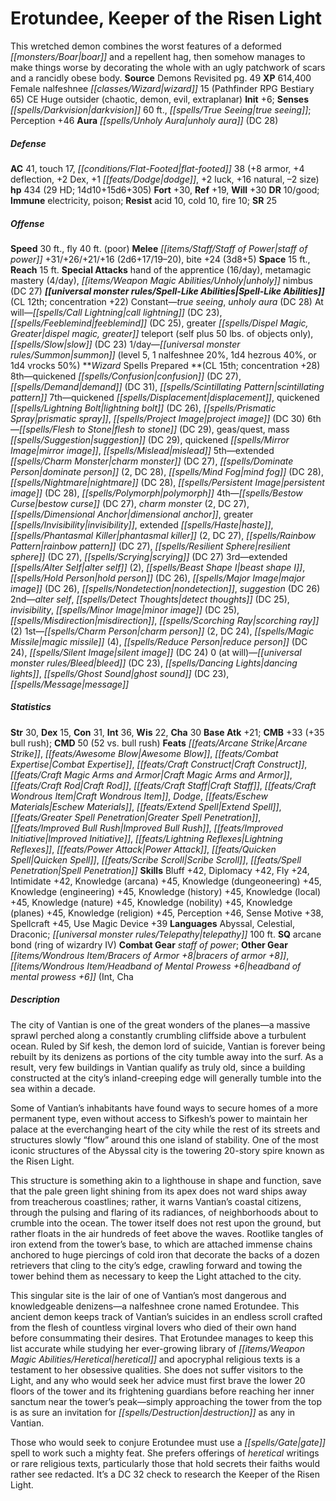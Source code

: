 ﻿---
cssclass: [monsters]
title1: Erotundee, Keeper of the Risen Light
desc_short: This wretched demon combines the worst features of a deformed boar and
  a repellent hag, then somehow manages to make things worse by decorating the whole
  with an ugly patchwork of scars and a rancidly obese body.
title2: Erotundee, Keeper of the Risen Light
CR: 22
sources:
- name: Demons Revisited
  page: 49
  link: http://paizo.com/products/btpy8yvo?Pathfinder-Campaign-Setting-Demons-Revisited
XP: 614400
race: Female
classes:
- nalfeshnee wizard 15 (Pathfinder RPG Bestiary 65)
alignment: CE
size: Huge
type: outsider
subtypes:
- chaotic
- demon
- evil
- extraplanar
initiative:
  bonus: 6
senses:
  darkvision: 60
  true seeing: true
auras:
- name: unholy aura
  DC: 28
AC:
  AC: 41
  touch: 17
  flat_footed: 38
  components:
    armor: 8
    deflection: 4
    dex: 2
    dodge: 1
    luck: 2
    natural: 16
    size: -2
HP:
  HP: 434
  long: 14d10+15d6+305
  HD: 29
saves:
  fort: 30
  ref: 19
  will: 30
DR:
- amount: 10
  weakness: good
immunities:
- electricity
- poison
resistances:
  acid: 10
  cold: 10
  fire: 10
SR: 25
speeds:
  base: 30
  fly: 40
  fly_maneuverability: poor
attacks:
  melee:
  - - text: staff of power +31/+26/+21/+16 (2d6+17/19-20)
      entries:
      - - damage: 2d6+17
          crit_range: 19-20
      attack: staff of power
      bonus:
      - 31
      - 26
      - 21
      - 16
    - text: bite +24 (3d8+5)
      entries:
      - - damage: 3d8+5
      attack: bite
      bonus:
      - 24
  special:
  - hand of the apprentice (16/day)
  - metamagic mastery (4/day)
  - unholy nimbus (DC 27)
space: 15
reach: 15
spell_like_abilities:
  entries:
  - name: true seeing
    source: default
    freq: Constant
  - name: unholy aura
    source: default
    freq: Constant
    DC: 28
  - name: call lightning
    source: default
    freq: At will
    DC: 23
  - name: feeblemind
    source: default
    freq: At will
    DC: 25
  - name: greater dispel magic
    source: default
    freq: At will
  - name: greater teleport
    source: default
    freq: At will
    other: self plus 50 lbs. of objects only
  - name: slow
    source: default
    freq: At will
    DC: 23
  - name: summon
    source: default
    freq: 1/day
    level: 5
    summons:
    - name: nalfeshnee
      amount: 1
      chance: 20%
    - name: hezrous
      amount: 1d4
      chance: 40%
    - name: vrocks
      amount: 1d4
      chance: 50%
  sources:
  - name: default
    CL: 12
    concentration: 22
spells:
  entries:
  - name: quickened confusion
    source: Wizard
    level: 8
    DC: 27
  - name: demand
    source: Wizard
    level: 8
    DC: 31
  - name: scintillating pattern
    source: Wizard
    level: 8
  - name: quickened displacement
    source: Wizard
    level: 7
  - name: quickened lightning bolt
    source: Wizard
    level: 7
    DC: 26
  - name: prismatic spray
    source: Wizard
    level: 7
  - name: project image
    source: Wizard
    level: 7
    DC: 30
  - name: flesh to stone
    source: Wizard
    level: 6
    DC: 29
  - name: geas/quest
    source: Wizard
    level: 6
  - name: mass suggestion
    source: Wizard
    level: 6
    DC: 29
  - name: quickened mirror image
    source: Wizard
    level: 6
  - name: mislead
    source: Wizard
    level: 6
  - name: extended charm monster
    source: Wizard
    level: 5
    DC: 27
  - name: dominate person
    source: Wizard
    level: 5
    count: 2
    DC: 28
  - name: mind fog
    source: Wizard
    level: 5
    DC: 28
  - name: nightmare
    source: Wizard
    level: 5
    DC: 28
  - name: persistent image
    source: Wizard
    level: 5
    DC: 28
  - name: polymorph
    source: Wizard
    level: 5
  - name: bestow curse
    source: Wizard
    level: 4
    DC: 27
  - name: charm monster
    source: Wizard
    level: 4
    count: 2
    DC: 27
  - name: dimensional anchor
    source: Wizard
    level: 4
  - name: greater invisibility
    source: Wizard
    level: 4
  - name: extended haste
    source: Wizard
    level: 4
  - name: phantasmal killer
    source: Wizard
    level: 4
    count: 2
    DC: 27
  - name: rainbow pattern
    source: Wizard
    level: 4
    DC: 27
  - name: resilient sphere
    source: Wizard
    level: 4
    DC: 27
  - name: scrying
    source: Wizard
    level: 4
    DC: 27
  - name: extended alter self
    source: Wizard
    level: 3
    count: 2
  - name: beast shape I
    source: Wizard
    level: 3
  - name: hold person
    source: Wizard
    level: 3
    DC: 26
  - name: major image
    source: Wizard
    level: 3
    DC: 26
  - name: nondetection
    source: Wizard
    level: 3
  - name: suggestion
    source: Wizard
    level: 3
    DC: 26
  - name: alter self
    source: Wizard
    level: 2
  - name: detect thoughts
    source: Wizard
    level: 2
    DC: 25
  - name: invisibility
    source: Wizard
    level: 2
  - name: minor image
    source: Wizard
    level: 2
    DC: 25
  - name: misdirection
    source: Wizard
    level: 2
  - name: scorching ray
    source: Wizard
    level: 2
    count: 2
  - name: charm person
    source: Wizard
    level: 1
    count: 2
    DC: 24
  - name: magic missile
    source: Wizard
    level: 1
    count: 4
  - name: reduce person
    source: Wizard
    level: 1
    DC: 24
  - name: silent image
    source: Wizard
    level: 1
    DC: 24
  - name: bleed
    source: Wizard
    level: 0
    DC: 23
  - name: dancing lights
    source: Wizard
    level: 0
  - name: ghost sound
    source: Wizard
    level: 0
    DC: 23
  - name: message
    source: Wizard
    level: 0
  sources:
  - name: Wizard
    type: prepared
    CL: 15
    concentration: 28
    slots:
      0: at-will
ability_scores:
  STR: 30
  DEX: 15
  CON: 31
  INT: 36
  WIS: 22
  CHA: 30
BAB: 21
CMB: 33
CMB_other: +35 bull rush
CMD: 50
CMD_other: 52 vs. bull rush
feats:
- name: Arcane Strike
- name: Awesome Blow
- name: Combat Expertise
- name: Craft Construct
- name: Craft Magic Arms and Armor
- name: Craft Rod
- name: Craft Staff
- name: Craft Wondrous Item
- name: Dodge
- name: Eschew Materials
- name: Extend Spell
- name: Greater Spell Penetration
- name: Improved Bull Rush
- name: Improved Initiative
- name: Lightning Reflexes
- name: Power Attack
- name: Quicken Spell
- name: Scribe Scroll
- name: Spell Penetration
skills:
  Bluff: 42
  Diplomacy: 42
  Fly: 24
  Intimidate: 42
  Knowledge (arcana): 45
  Knowledge (dungeoneering): 45
  Knowledge (engineering): 45
  Knowledge (history): 45
  Knowledge (local): 45
  Knowledge (nature): 45
  Knowledge (nobility): 45
  Knowledge (planes): 45
  Knowledge (religion): 45
  Perception: 46
  Sense Motive: 38
  Spellcraft: 45
  Use Magic Device: 39
languages:
- Abyssal
- Celestial
- Draconic
- telepathy 100 ft.
special_qualities:
- arcane bond (ring of wizardry IV)
gear:
  combat:
  - staff of power
  other:
  - bracers of armor +8
  - headband of mental prowess +6 (Int
  - Cha
desc_long: |-
  The city of Vantian is one of the great wonders of the planes-a massive sprawl perched along a constantly crumbling cliffside above a turbulent ocean. Ruled by Sif kesh, the demon lord of suicide, Vantian is forever being rebuilt by its denizens as portions of the city tumble away into the surf. As a result, very few buildings in Vantian qualify as truly old, since a building constructed at the city's inland-creeping edge will generally tumble into the sea within a decade.

  Some of Vantian's inhabitants have found ways to secure homes of a more permanent type, even without access to Sifkesh's power to maintain her palace at the everchanging heart of the city while the rest of its streets and structures slowly “flow” around this one island of stability. One of the most iconic structures of the Abyssal city is the towering 20-story spire known as the Risen Light.

  This structure is something akin to a lighthouse in shape and function, save that the pale green light shining from its apex does not ward ships away from treacherous coastlines; rather, it warns Vantian's coastal citizens, through the pulsing and flaring of its radiances, of neighborhoods about to crumble into the ocean. The tower itself does not rest upon the ground, but rather floats in the air hundreds of feet above the waves. Rootlike tangles of iron extend from the tower's base, to which are attached immense chains anchored to huge piercings of cold iron that decorate the backs of a dozen retrievers that cling to the city's edge, crawling forward and towing the tower behind them as necessary to keep the Light attached to the city.

  This singular site is the lair of one of Vantian's most dangerous and knowledgeable denizens-a nalfeshnee crone named Erotundee. This ancient demon keeps track of Vantian's suicides in an endless scroll crafted from the flesh of countless virginal lovers who died of their own hand before consummating their desires. That Erotundee manages to keep this list accurate while studying her ever-growing library of heretical and apocryphal religious texts is a testament to her obsessive qualities. She does not suffer visitors to the Light, and any who would seek her advice must first brave the lower 20 floors of the tower and its frightening guardians before reaching her inner sanctum near the tower's peak-simply approaching the tower from the top is as sure an invitation for destruction as any in Vantian.

  Those who would seek to conjure Erotundee must use a gate spell to work such a mighty feat. She prefers offerings of heretical writings or rare religious texts, particularly those that hold secrets their faiths would rather see redacted. It's a DC 32 check to research the Keeper of the Risen Light.

---

# Erotundee, Keeper of the Risen Light
This wretched demon combines the worst features of a deformed _[[monsters/Boar|boar]]_ and a repellent hag, then somehow manages to make things worse by decorating the whole with an ugly patchwork of scars and a rancidly obese body.
**Source** Demons Revisited pg. 49
**XP** 614,400
Female nalfeshnee _[[classes/Wizard|wizard]]_ 15 (Pathfinder RPG Bestiary 65)
CE Huge outsider (chaotic, demon, evil, extraplanar)
**Init** +6; **Senses** _[[spells/Darkvision|darkvision]]_ 60 ft., _[[spells/True Seeing|true seeing]]_; Perception +46
**Aura** _[[spells/Unholy Aura|unholy aura]]_ (DC 28)

##### Defense

**AC** 41, touch 17, _[[conditions/Flat-Footed|flat-footed]]_ 38 (+8 armor, +4 deflection, +2 Dex, +1 _[[feats/Dodge|dodge]]_, +2 luck, +16 natural, –2 size)
**hp** 434 (29 HD; 14d10+15d6+305)
**Fort** +30, **Ref** +19, **Will** +30
**DR** 10/good; **Immune** electricity, poison; **Resist** acid 10, cold 10, fire 10; **SR** 25

##### Offense
**Speed** 30 ft., fly 40 ft. (poor)
**Melee** _[[items/Staff/Staff of Power|staff of power]]_ +31/+26/+21/+16 (2d6+17/19–20), bite +24 (3d8+5)
**Space** 15 ft., **Reach** 15 ft.
**Special Attacks** hand of the apprentice (16/day), metamagic mastery (4/day), _[[items/Weapon Magic Abilities/Unholy|unholy]]_ nimbus (DC 27)
**_[[universal monster rules/Spell-Like Abilities|Spell-Like Abilities]]_** (CL 12th; concentration +22)
Constant—_true seeing_, _unholy aura_ (DC 28)
At will—_[[spells/Call Lightning|call lightning]]_ (DC 23), _[[spells/Feeblemind|feeblemind]]_ (DC 25), greater _[[spells/Dispel Magic, Greater|dispel magic, greater]]_ teleport (self plus 50 lbs. of objects only), _[[spells/Slow|slow]]_ (DC 23)
1/day—_[[universal monster rules/Summon|summon]]_ (level 5, 1 nalfeshnee 20%, 1d4 hezrous 40%, or 1d4 vrocks 50%)
**_Wizard_ Spells Prepared **(CL 15th; concentration +28)
8th—quickened _[[spells/Confusion|confusion]]_ (DC 27), _[[spells/Demand|demand]]_ (DC 31), _[[spells/Scintillating Pattern|scintillating pattern]]_
7th—quickened _[[spells/Displacement|displacement]]_, quickened _[[spells/Lightning Bolt|lightning bolt]]_ (DC 26), _[[spells/Prismatic Spray|prismatic spray]]_, _[[spells/Project Image|project image]]_ (DC 30)
6th—_[[spells/Flesh to Stone|flesh to stone]]_ (DC 29), geas/quest, mass _[[spells/Suggestion|suggestion]]_ (DC 29), quickened _[[spells/Mirror Image|mirror image]]_, _[[spells/Mislead|mislead]]_
5th—extended _[[spells/Charm Monster|charm monster]]_ (DC 27), _[[spells/Dominate Person|dominate person]]_ (2, DC 28), _[[spells/Mind Fog|mind fog]]_ (DC 28), _[[spells/Nightmare|nightmare]]_ (DC 28), _[[spells/Persistent Image|persistent image]]_ (DC 28), _[[spells/Polymorph|polymorph]]_
4th—_[[spells/Bestow Curse|bestow curse]]_ (DC 27), _charm monster_ (2, DC 27), _[[spells/Dimensional Anchor|dimensional anchor]]_, greater _[[spells/Invisibility|invisibility]]_, extended _[[spells/Haste|haste]]_, _[[spells/Phantasmal Killer|phantasmal killer]]_ (2, DC 27), _[[spells/Rainbow Pattern|rainbow pattern]]_ (DC 27), _[[spells/Resilient Sphere|resilient sphere]]_ (DC 27), _[[spells/Scrying|scrying]]_ (DC 27)
3rd—extended _[[spells/Alter Self|alter self]]_ (2), _[[spells/Beast Shape I|beast shape I]]_, _[[spells/Hold Person|hold person]]_ (DC 26), _[[spells/Major Image|major image]]_ (DC 26), _[[spells/Nondetection|nondetection]]_, _suggestion_ (DC 26)
2nd—_alter self_, _[[spells/Detect Thoughts|detect thoughts]]_ (DC 25), _invisibility_, _[[spells/Minor Image|minor image]]_ (DC 25), _[[spells/Misdirection|misdirection]]_, _[[spells/Scorching Ray|scorching ray]]_ (2)
1st—_[[spells/Charm Person|charm person]]_ (2, DC 24), _[[spells/Magic Missile|magic missile]]_ (4), _[[spells/Reduce Person|reduce person]]_ (DC 24), _[[spells/Silent Image|silent image]]_ (DC 24)
0 (at will)—_[[universal monster rules/Bleed|bleed]]_ (DC 23), _[[spells/Dancing Lights|dancing lights]]_, _[[spells/Ghost Sound|ghost sound]]_ (DC 23), _[[spells/Message|message]]_

##### Statistics
**Str** 30, **Dex** 15, **Con** 31, **Int** 36, **Wis** 22, **Cha** 30
**Base Atk** +21; **CMB** +33 (+35 bull rush); **CMD** 50 (52 vs. bull rush)
**Feats** _[[feats/Arcane Strike|Arcane Strike]]_, _[[feats/Awesome Blow|Awesome Blow]]_, _[[feats/Combat Expertise|Combat Expertise]]_, _[[feats/Craft Construct|Craft Construct]]_, _[[feats/Craft Magic Arms and Armor|Craft Magic Arms and Armor]]_, _[[feats/Craft Rod|Craft Rod]]_, _[[feats/Craft Staff|Craft Staff]]_, _[[feats/Craft Wondrous Item|Craft Wondrous Item]]_, _Dodge_, _[[feats/Eschew Materials|Eschew Materials]]_, _[[feats/Extend Spell|Extend Spell]]_, _[[feats/Greater Spell Penetration|Greater Spell Penetration]]_, _[[feats/Improved Bull Rush|Improved Bull Rush]]_, _[[feats/Improved Initiative|Improved Initiative]]_, _[[feats/Lightning Reflexes|Lightning Reflexes]]_, _[[feats/Power Attack|Power Attack]]_, _[[feats/Quicken Spell|Quicken Spell]]_, _[[feats/Scribe Scroll|Scribe Scroll]]_, _[[feats/Spell Penetration|Spell Penetration]]_
**Skills** Bluff +42, Diplomacy +42, Fly +24, Intimidate +42, Knowledge (arcana) +45, Knowledge (dungeoneering) +45, Knowledge (engineering) +45, Knowledge (history) +45, Knowledge (local) +45, Knowledge (nature) +45, Knowledge (nobility) +45, Knowledge (planes) +45, Knowledge (religion) +45, Perception +46, Sense Motive +38, Spellcraft +45, Use Magic Device +39
**Languages** Abyssal, Celestial, Draconic; _[[universal monster rules/Telepathy|telepathy]]_ 100 ft.
**SQ** arcane bond (ring of wizardry IV)
**Combat Gear** _staff of power_; **Other Gear** _[[items/Wondrous Item/Bracers of Armor +8|bracers of armor +8]]_, _[[items/Wondrous Item/Headband of Mental Prowess +6|headband of mental prowess +6]]_ (Int, Cha

##### Description

The city of Vantian is one of the great wonders of the planes—a massive sprawl perched along a constantly crumbling cliffside above a turbulent ocean. Ruled by Sif kesh, the demon lord of suicide, Vantian is forever being rebuilt by its denizens as portions of the city tumble away into the surf. As a result, very few buildings in Vantian qualify as truly old, since a building constructed at the city’s inland-creeping edge will generally tumble into the sea within a decade.

Some of Vantian’s inhabitants have found ways to secure homes of a more permanent type, even without access to Sifkesh’s power to maintain her palace at the everchanging heart of the city while the rest of its streets and structures slowly “flow” around this one island of stability. One of the most iconic structures of the Abyssal city is the towering 20-story spire known as the Risen Light.

This structure is something akin to a lighthouse in shape and function, save that the pale green light shining from its apex does not ward ships away from treacherous coastlines; rather, it warns Vantian’s coastal citizens, through the pulsing and flaring of its radiances, of neighborhoods about to crumble into the ocean. The tower itself does not rest upon the ground, but rather floats in the air hundreds of feet above the waves. Rootlike tangles of iron extend from the tower’s base, to which are attached immense chains anchored to huge piercings of cold iron that decorate the backs of a dozen retrievers that cling to the city’s edge, crawling forward and towing the tower behind them as necessary to keep the Light attached to the city.

This singular site is the lair of one of Vantian’s most dangerous and knowledgeable denizens—a nalfeshnee crone named Erotundee. This ancient demon keeps track of Vantian’s suicides in an endless scroll crafted from the flesh of countless virginal lovers who died of their own hand before consummating their desires. That Erotundee manages to keep this list accurate while studying her ever-growing library of _[[items/Weapon Magic Abilities/Heretical|heretical]]_ and apocryphal religious texts is a testament to her obsessive qualities. She does not suffer visitors to the Light, and any who would seek her advice must first brave the lower 20 floors of the tower and its frightening guardians before reaching her inner sanctum near the tower’s peak—simply approaching the tower from the top is as sure an invitation for _[[spells/Destruction|destruction]]_ as any in Vantian.

Those who would seek to conjure Erotundee must use a _[[spells/Gate|gate]]_ spell to work such a mighty feat. She prefers offerings of _heretical_ writings or rare religious texts, particularly those that hold secrets their faiths would rather see redacted. It’s a DC 32 check to research the Keeper of the Risen Light.